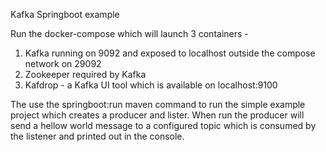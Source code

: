 Kafka Springboot example

Run the docker-compose which will launch 3 containers -
1. Kafka running on 9092 and exposed to localhost outside the compose network on 29092
2. Zookeeper required by Kafka
3. Kafdrop - a Kafka UI tool which is available on localhost:9100

The use the springboot:run maven command to run the simple example project which creates
a producer and lister. When run the producer will send a hellow world message to a configured 
topic which is consumed by the listener and printed out in the console.
